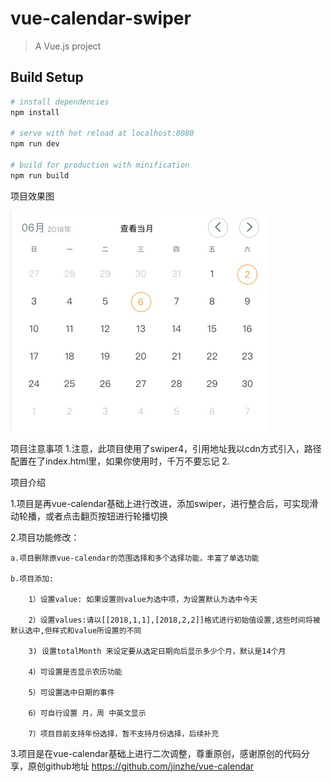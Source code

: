 # vue-calendar-swiper

> A Vue.js project

## Build Setup

``` bash
# install dependencies
npm install

# serve with hot reload at localhost:8080
npm run dev

# build for production with minification
npm run build
```
项目效果图

  ![效果图](https://github.com/gaoqiang1112/vue-calendar-plus/blob/master/src/assets/1527147468876.jpg)

项目注意事项
    1.注意，此项目使用了swiper4，引用地址我以cdn方式引入，路径配置在了index.html里，如果你使用时，千万不要忘记
    2.
    
项目介绍

1.项目是再vue-calendar基础上进行改进，添加swiper，进行整合后，可实现滑动轮播，或者点击翻页按钮进行轮播切换

2.项目功能修改：

	a.项目删除原vue-calendar的范围选择和多个选择功能，丰富了单选功能

	b.项目添加: 

	    1）设置value: 如果设置则value为选中项，为设置默认为选中今天

	    2）设置values:请以[[2018,1,1],[2018,2,2]]格式进行初始值设置,这些时间将被默认选中,但样式和value所设置的不同

        3) 设置totalMonth 来设定要从选定日期向后显示多少个月，默认是14个月

        4）可设置是否显示农历功能

        5）可设置选中日期的事件

	    6）可自行设置 月，周 中英文显示

        7）项目目前支持年份选择，暂不支持月份选择，后续补充



3.项目是在vue-calendar基础上进行二次调整，尊重原创，感谢原创的代码分享，原创github地址 https://github.com/jinzhe/vue-calendar
